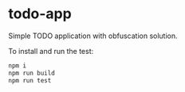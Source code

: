 # todo-app
Simple TODO application with obfuscation solution.

To install and run the test:

```bash
npm i
npm run build
npm run test
```
